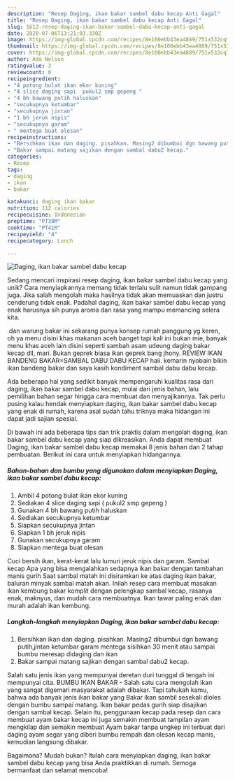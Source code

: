 ```yaml
---
description: "Resep Daging, ikan bakar sambel dabu kecap Anti Gagal"
title: "Resep Daging, ikan bakar sambel dabu kecap Anti Gagal"
slug: 1612-resep-daging-ikan-bakar-sambel-dabu-kecap-anti-gagal
date: 2020-07-06T13:21:03.330Z
image: https://img-global.cpcdn.com/recipes/8e100ebb43ea4889/751x532cq70/daging-ikan-bakar-sambel-dabu-kecap-foto-resep-utama.jpg
thumbnail: https://img-global.cpcdn.com/recipes/8e100ebb43ea4889/751x532cq70/daging-ikan-bakar-sambel-dabu-kecap-foto-resep-utama.jpg
cover: https://img-global.cpcdn.com/recipes/8e100ebb43ea4889/751x532cq70/daging-ikan-bakar-sambel-dabu-kecap-foto-resep-utama.jpg
author: Ada Nelson
ratingvalue: 3
reviewcount: 8
recipeingredient:
- "4 potong bulat ikan ekor kuning"
- "4 slice daging sapi  pukul2 smp gepeng "
- "4 bh bawang putih haluskan"
- "secukupnya ketumbar"
- "secukupnya jintan"
- "1 bh jeruk nipis"
- "secukupnya garam"
- " mentega buat olesan"
recipeinstructions:
- "Bersihkan ikan dan daging. pisahkan. Masing2 dibumbui dgn bawang putih,jintan ketumbar garam mentega sisihkan 30 menit atau sampai bumbu meresap didaging dan ikan"
- "Bakar sampai matang sajikan dengan sambal dabu2 kecap."
categories:
- Resep
tags:
- daging
- ikan
- bakar

katakunci: daging ikan bakar 
nutrition: 112 calories
recipecuisine: Indonesian
preptime: "PT38M"
cooktime: "PT41M"
recipeyield: "4"
recipecategory: Lunch

---
```



![Daging, ikan bakar sambel dabu kecap](https://img-global.cpcdn.com/recipes/8e100ebb43ea4889/751x532cq70/daging-ikan-bakar-sambel-dabu-kecap-foto-resep-utama.jpg)

Sedang mencari inspirasi resep daging, ikan bakar sambel dabu kecap yang unik? Cara menyiapkannya memang tidak terlalu sulit namun tidak gampang juga. Jika salah mengolah maka hasilnya tidak akan memuaskan dan justru cenderung tidak enak. Padahal daging, ikan bakar sambel dabu kecap yang enak harusnya sih punya aroma dan rasa yang mampu memancing selera kita.

.dan warung bakar ini sekarang punya konsep rumah panggung yg keren, oh ya menu disini khas makanan aceh banget tapi kali ini bukan mie, banyak menu khas aceh lain disini seperti sambah asam udeung daging bakar kecap dll, mari. Bukan geprek biasa ikan geprek bang jhony. REVIEW IKAN BANDENG BAKAR=SAMBAL DABU DABU KECAP haii. kemarin nyobain bikin ikan bandeng bakar dan saya kasih kondiment sambal dabu dabu kecap.

Ada beberapa hal yang sedikit banyak mempengaruhi kualitas rasa dari daging, ikan bakar sambel dabu kecap, mulai dari jenis bahan, lalu pemilihan bahan segar hingga cara membuat dan menyajikannya. Tak perlu pusing kalau hendak menyiapkan daging, ikan bakar sambel dabu kecap yang enak di rumah, karena asal sudah tahu triknya maka hidangan ini dapat jadi sajian spesial.


Di bawah ini ada beberapa tips dan trik praktis dalam mengolah daging, ikan bakar sambel dabu kecap yang siap dikreasikan. Anda dapat membuat Daging, ikan bakar sambel dabu kecap memakai 8 jenis bahan dan 2 tahap pembuatan. Berikut ini cara untuk menyiapkan hidangannya.

<!--inarticleads1-->

##### Bahan-bahan dan bumbu yang digunakan dalam menyiapkan Daging, ikan bakar sambel dabu kecap:

1. Ambil 4 potong bulat ikan ekor kuning
1. Sediakan 4 slice daging sapi ( pukul2 smp gepeng )
1. Gunakan 4 bh bawang putih haluskan
1. Sediakan secukupnya ketumbar
1. Siapkan secukupnya jintan
1. Siapkan 1 bh jeruk nipis
1. Gunakan secukupnya garam
1. Siapkan  mentega buat olesan


Cuci bersih ikan, kerat-kerat lalu lumuri jeruk nipis dan garam. Sambal kecap Apa yang bisa mengalahkan sedapnya ikan bakar dengan tambahan manis gurih Saat sambal matah ini disiramkan ke atas daging ikan bakar, baluran minyak sambal matah akan. Inilah resep cara membuat masakan ikan kembung bakar komplit dengan pelengkap sambal kecap, rasanya enak, maknyus, dan mudah cara membuatnya. Ikan tawar paling enak dan murah adalah ikan kembung. 

<!--inarticleads2-->

##### Langkah-langkah menyiapkan Daging, ikan bakar sambel dabu kecap:

1. Bersihkan ikan dan daging. pisahkan. Masing2 dibumbui dgn bawang putih,jintan ketumbar garam mentega sisihkan 30 menit atau sampai bumbu meresap didaging dan ikan
1. Bakar sampai matang sajikan dengan sambal dabu2 kecap.


Salah satu jenis ikan yang mempunyai deretan duri tunggal di tengah ini mempunyai cita. BUMBU IKAN BAKAR - Salah satu cara mengolah ikan yang sangat digemari masyarakat adalah dibakar. Tapi tahukah kamu, bahwa ada banyak jenis ikan bakar yang Bakar ikan sambil sesekali dioles dengan bumbu sampai matang. Ikan bakar pedas gurih siap disajikan dengan sambal kecap. Selain itu, penggunaan kecap pada resep dan cara membuat ayam bakar kecap ini juga semakin membuat tampilan ayam mengkilap dan semakin membuat Ayam bakar tanpa ungkep ini terbuat dari daging ayam segar yang diberi bumbu rempah dan olesan kecap manis, kemudian langsung dibakar. 

Bagaimana? Mudah bukan? Itulah cara menyiapkan daging, ikan bakar sambel dabu kecap yang bisa Anda praktikkan di rumah. Semoga bermanfaat dan selamat mencoba!
